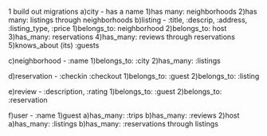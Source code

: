 1 build out migrations
  a)city - has a name
   1)has many: neighborhoods
   2)has many: listings through neighborhoods
  b)listing - :title, :descrip, :address, :listing_type, :price
   1)belongs_to: neighborhood
   2)belongs_to: host
   3)has_many: reservations
   4)has_many: reviews through reservations
   5)knows_about (its) :guests


  c)neighborhood - :name
   1)belongs_to: :city
   2)has_many: :listings

  d)reservation - :checkin :checkout
   1)belongs_to: :guest
   2)belongs_to: :listing

  e)review - :description, :rating
   1)belongs_to: :guest
   2)belongs_to: :reservation

  f)user - :name
    1)guest
      a)has_many: :trips
      b)has_many: :reviews
    2)host
      a)has_many: :listings
      b)has_many: :reservations through listings
